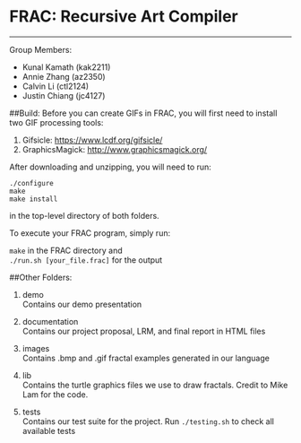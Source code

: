 # FRAC: Recursive Art Compiler
------------------------------

Group Members:
- Kunal Kamath (kak2211)
- Annie Zhang (az2350)
- Calvin Li (ctl2124)
- Justin Chiang (jc4127)


##Build:
Before you can create GIFs in FRAC, you will first need to install two GIF processing tools:

  1. Gifsicle: https://www.lcdf.org/gifsicle/
  2. GraphicsMagick: http://www.graphicsmagick.org/


After downloading and unzipping, you will need to run:

  ```
  ./configure
  make
  make install
  ```

in the top-level directory of both folders.


To execute your FRAC program, simply run:

  `make` in the FRAC directory and  
  `./run.sh [your_file.frac]` for the output  


##Other Folders:

1. demo  
Contains our demo presentation

2. documentation  
Contains our project proposal, LRM, and final report in HTML files

3. images  
Contains .bmp and .gif fractal examples generated in our language

4. lib  
Contains the turtle graphics files we use to draw fractals. Credit to Mike Lam for the code.

5. tests  
Contains our test suite for the project. Run `./testing.sh` to check all available tests
